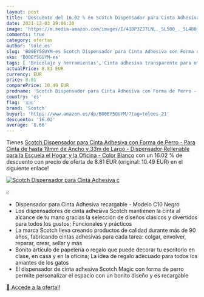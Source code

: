 ```yaml
---
layout: post
title: 'Descuento del 16.02 % en Scotch Dispensador para Cinta Adhesiva c'
date: 2021-12-03 19:06:20
image: 'https://m.media-amazon.com/images/I/41DP3ZJ7LNL._SL500_._SL400_.jpg'
comments: true
category: ofertas
author: 'tole.es'
slug: 'B00EY5GUYM-es Scotch Dispensador para Cinta Adhesiva con Forma de Perro...'
sku: 'B00EY5GUYM-es'
tags: [ 'Bricolaje y herramientas','Cinta adhesiva transparente para oficina','Cintas adhesivas para oficina','Cintas, adhesivos y sujeciones','Herramientas de mano','Herramientas manuales y eléctricas','Material de oficina','Oficina y papelería','Pistolas para cinta adhesiva','adhesiva','cinta','scotch', ]
actualPrice: 8.81 EUR
currency: EUR
price: 8.81
comparePrice: 10.49 EUR
prodname: 'Scotch Dispensador para Cinta Adhesiva con Forma de Perro - Para Cinta de hasta 19mm de Ancho y 33m de Largo - Dispensador Rellenable para la Escuela  el Hogar y la Oficina - Color Blanco'
country: 'es'
flag: '🇪🇸'
brand: 'Scotch'
buyurl: 'https://www.amazon.es/dp/B00EY5GUYM/?tag=tolees-21'
descuento: '16.02'
average: '8.66'
---
```


Tienes [Scotch Dispensador para Cinta Adhesiva con Forma de Perro - Para Cinta de hasta 19mm de Ancho y 33m de Largo - Dispensador Rellenable para la Escuela  el Hogar y la Oficina - Color Blanco](https://www.amazon.es/dp/B00EY5GUYM/?tag=tolees-21) con un 16.02 % de descuento con precio de oferta de 8.81 EUR (original: 10.49 EUR) en el siguiente enlace!

[![Scotch Dispensador para Cinta Adhesiva c](https://m.media-amazon.com/images/I/41DP3ZJ7LNL._SL500_._SL400_.jpg)](https://www.amazon.es/dp/B00EY5GUYM/?tag=tolees-21)

ℹ️:

- Dispensador para Cinta Adhesiva recargable - Modelo C10 Negro
- Los dispensadores de cinta adhesiva Scotch mantienen la cinta al alcance de tu mano gracias la selección de diseños clásicos y divertidos para todos los gustos; Funcionales y prácticos
- La marca Scotch lleva creando productos de calidad durante más de 90 años, fabricando cintas adhesivas para cada tarea: colgar, envolver, reparar, crear, sellar y más
- Bonito artículo de papelería o regalo que puede decorar tu escritorio en clase, en casa y en la oficina; La idea de regalo adecuado para todos los amantes de los gatos
- El dispensador de cinta adhesiva Scotch Magic con forma de perro permite personalizar el espacio con un bonito diseño y es recargable

[🛒 Accede a la oferta!!](https://www.amazon.es/dp/B00EY5GUYM/?tag=tolees-21)

